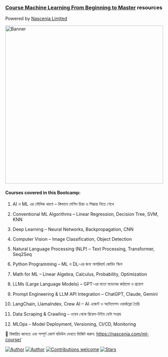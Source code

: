 ### [Course Machine Learning From Beginning to Master](https://nascenia.com/ml-course/) resources

Powered by [Nascenia Limited](https://nascenia.com/)

<img src="https://github.com/utshabkg/Course-Machine-Learning-From-Beginning-to-Master/blob/master/ml%20course.png" alt="Banner" width="500"/>

#### Courses covered in this Bootcamp:

1. AI ও ML এর মৌলিক ধারণা – কিভাবে মেশিন চিন্তা ও সিদ্ধান্ত নিতে শেখে
   
2. Conventional ML Algorithms – Linear Regression, Decision Tree, SVM, KNN
   
3. Deep Learning – Neural Networks, Backpropagation, CNN
   
4. Computer Vision – Image Classification, Object Detection
  
5. Natural Language Processing (NLP) – Text Processing, Transformer, Seq2Seq
  
6. Python Programming – ML ও DL-এর জন্য অপরিহার্য কোডিং স্কিল
    
7. Math for ML – Linear Algebra, Calculus, Probability, Optimization
    
8. LLMs (Large Language Models) – GPT-এর মতো মডেলের কাঠামো ও প্রয়োগ
    
9. Prompt Engineering & LLM API Integration – ChatGPT, Claude, Gemini
    
10. LangChain, LlamaIndex, Crew AI – AI এজেন্ট ও অটোমেশন ওয়ার্কফ্লো তৈরি
    
11. Data Scraping & Crawling – ওয়েব থেকে রিয়েল-টাইম ডেটা সংগ্রহ
    
12. MLOps – Model Deployment, Versioning, CI/CD, Monitoring

🔗 বিস্তারিত জানতে এবং সম্পূর্ণ কোর্স মডিউল দেখতে ভিজিট করুন: https://nascenia.com/ml-course/


[![Author](https://img.shields.io/badge/author-utshabkg-red)](https://github.com/utshabkg/)
[![Author](https://img.shields.io/badge/author-smnhasan-red)](https://github.com/smnhasan/smnhasan)
[![Contributions welcome](https://img.shields.io/badge/contributions-welcome-blue.svg?style=flat)](https://github.com/utshabkg/Course-Machine-Learning-From-Beginning-to-Master/)
[![Stars](https://img.shields.io/github/stars/utshabkg/Course-Machine-Learning-From-Beginning-to-Master?style=social)](https://github.com/utshabkg/Course-Machine-Learning-From-Beginning-to-Master/stargazers)
